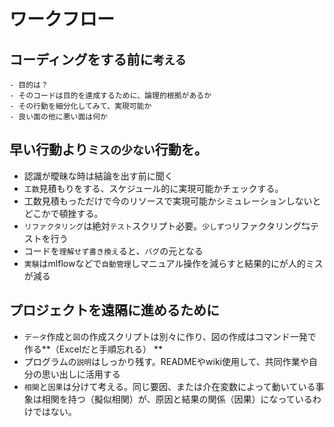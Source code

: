 # ワークフロー

## コーディングをする前に`考える`
    - 目的は？
    - そのコードは目的を達成するために、論理的根拠があるか
    - その行動を細分化してみて、実現可能か
    - 良い面の他に悪い面は何か

## 早い行動より`ミスの少ない`行動を。

- 認識が曖昧な時は結論を出す前に聞く
- `工数`見積もりをする、スケジュール的に実現可能かチェックする。
- 工数見積もっただけで今のリソースで実現可能かシミュレーションしないとどこかで頓挫する。
- `リファクタリング`は絶対`テスト`スクリプト必要。`少しずつ`リファクタリング⇆テストを行う
- コードを`理解せず書き換え`ると、`バグ`の元となる
- `実験`はmlflowなどで`自動管理`しマニュアル操作を減らすと結果的にが人的ミスが減る

## プロジェクトを遠隔に進めるために

- `データ`作成と`図`の作成スクリプトは別々に作り、図の作成はコマンド一発で作る**（Excelだと手順忘れる） **
- プログラムの`説明`はしっかり残す。READMEやwiki使用して、共同作業や自分の思い出しに活用する
- `相関`と`因果`は分けて考える。同じ要因、または介在変数によって動いている事象は相関を持つ（擬似相関）が、原因と結果の関係（因果）になっているわけではない。
